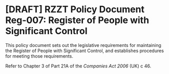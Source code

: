 # [DRAFT] RZZT Policy Document Reg-007: Register of People with Significant Control

This policy document sets out the legislative requirements for maintaining the Register of People with Significant Control, and establishes procedures for meeting those requirements.

Refer to Chapter 3 of Part 21A of the _Companies Act 2006_ (UK) c 46.
